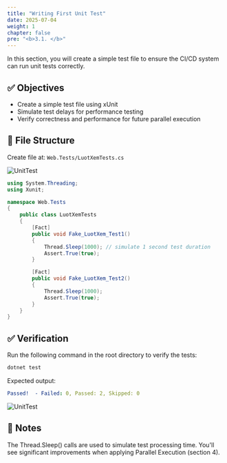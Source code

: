 ```yaml
---
title: "Writing First Unit Test"
date: 2025-07-04
weight: 1
chapter: false
pre: "<b>3.1. </b>"
---
```


In this section, you will create a simple test file to ensure the CI/CD system can run unit tests correctly.

## ✅ Objectives

- Create a simple test file using xUnit
- Simulate test delays for performance testing
- Verify correctness and performance for future parallel execution

## 📁 File Structure

Create file at: `Web.Tests/LuotXemTests.cs`

![UnitTest](/aws-workshop-demo/images/3-automated-unit-test/3.1-codebuild-setup/codeUnitTestLuotXem.png)

```csharp
using System.Threading;
using Xunit;

namespace Web.Tests
{
    public class LuotXemTests
    {
        [Fact]
        public void Fake_LuotXem_Test1()
        {
            Thread.Sleep(1000); // simulate 1 second test duration
            Assert.True(true);
        }

        [Fact]
        public void Fake_LuotXem_Test2()
        {
            Thread.Sleep(1000);
            Assert.True(true);
        }
    }
}
```
## ✅ Verification

Run the following command in the root directory to verify the tests:

```bash
dotnet test
```

Expected output:

```yaml
Passed!  - Failed: 0, Passed: 2, Skipped: 0
```

![UnitTest](/aws-workshop-demo/images/3-automated-unit-test/3.1-codebuild-setup/TestLuotXem.png)

## 📌 Notes

The Thread.Sleep() calls are used to simulate test processing time. You'll see significant improvements when applying Parallel Execution (section 4).
